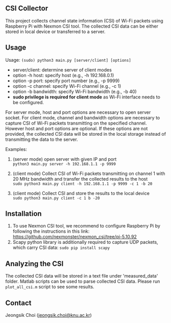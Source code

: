 ## CSI Collector

This project collects channel state information (CSI) of Wi-Fi packets using Raspberry Pi with Nexmon CSI tool.
The collected CSI data can be either stored in local device or transferred to a server. 

## Usage

Usage: ```(sudo) python3 main.py [server/client] [options]```

* server/client: determine server of client modes
* option -h host: specify host (e.g., -h 192.168.0.1)
* option -p port: specify port number (e.g., -p 9999)
* option -c channel: specify Wi-Fi channel (e.g., -c 1)
* option -b bandwidth: specify Wi-Fi bandwidth (e.g., -b 40)
* **sudo privilege is required for client mode** as Wi-Fi interface needs to be configured.


For server mode, host and port options are necessary to open server socket. For client mode, channel and bandwidth options are necessary to capture CSI of Wi-Fi packets transmitting on the specified channel. 
However host and port options are optional. If these options are not provided, the collected CSI data will be stored in the local storage instead of transmitting the data to the server.


Examples:

1. (server mode) open server with given IP and port  
``` python3 main.py server -h 192.168.1.1 -p 9999 ```

2. (client mode) Collect CSI of Wi-Fi packets transmitting on channel 1 with 20 MHz bandwidth and transfer the collected results to the host  
``` sudo python3 main.py client -h 192.168.1.1 -p 9999 -c 1 -b 20 ```

3. (client mode) Collect CSI and store the results to the local device  
```sudo python3 main.py client -c 1 b -20```


## Installation
1. To use Nexmon CSI tool, we recommend to configure Raspberry Pi by following the instructions in this link: https://github.com/nexmonster/nexmon_csi/tree/pi-5.10.92  
2. Scapy python library is additionally required to capture UDP packets, which carry CSI data: 
```sudo pip install scapy```


## Analyzing the CSI

The collected CSI data will be stored in a text file under 'measured_data' folder.
Matlab scripts can be used to parse collected CSI data. Please run ```plot_all_csi.m``` script to see some results.


## Contact 
Jeongsik Choi (jeongsik.choi@knu.ac.kr)
